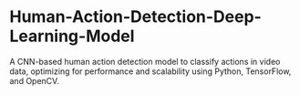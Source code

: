 # Human-Action-Detection-Deep-Learning-Model
A CNN-based human action detection model to classify actions in video data, optimizing for performance and scalability using Python, TensorFlow, and OpenCV.
